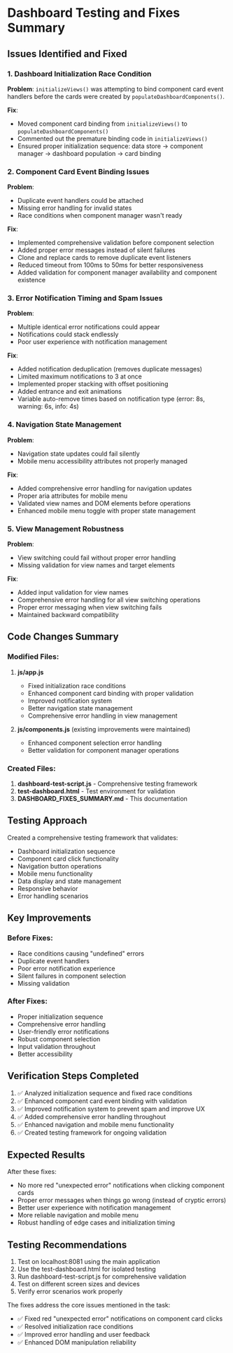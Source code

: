 # Dashboard Testing and Fixes Summary

## Issues Identified and Fixed

### 1. Dashboard Initialization Race Condition
**Problem**: `initializeViews()` was attempting to bind component card event handlers before the cards were created by `populateDashboardComponents()`.

**Fix**:
- Moved component card binding from `initializeViews()` to `populateDashboardComponents()`
- Commented out the premature binding code in `initializeViews()`
- Ensured proper initialization sequence: data store → component manager → dashboard population → card binding

### 2. Component Card Event Binding Issues
**Problem**:
- Duplicate event handlers could be attached
- Missing error handling for invalid states
- Race conditions when component manager wasn't ready

**Fix**:
- Implemented comprehensive validation before component selection
- Added proper error messages instead of silent failures
- Clone and replace cards to remove duplicate event listeners
- Reduced timeout from 100ms to 50ms for better responsiveness
- Added validation for component manager availability and component existence

### 3. Error Notification Timing and Spam Issues
**Problem**:
- Multiple identical error notifications could appear
- Notifications could stack endlessly
- Poor user experience with notification management

**Fix**:
- Added notification deduplication (removes duplicate messages)
- Limited maximum notifications to 3 at once
- Implemented proper stacking with offset positioning
- Added entrance and exit animations
- Variable auto-remove times based on notification type (error: 8s, warning: 6s, info: 4s)

### 4. Navigation State Management
**Problem**:
- Navigation state updates could fail silently
- Mobile menu accessibility attributes not properly managed

**Fix**:
- Added comprehensive error handling for navigation updates
- Proper aria attributes for mobile menu
- Validated view names and DOM elements before operations
- Enhanced mobile menu toggle with proper state management

### 5. View Management Robustness
**Problem**:
- View switching could fail without proper error handling
- Missing validation for view names and target elements

**Fix**:
- Added input validation for view names
- Comprehensive error handling for all view switching operations
- Proper error messaging when view switching fails
- Maintained backward compatibility

## Code Changes Summary

### Modified Files:
1. **js/app.js**
   - Fixed initialization race conditions
   - Enhanced component card binding with proper validation
   - Improved notification system
   - Better navigation state management
   - Comprehensive error handling in view management

2. **js/components.js** (existing improvements were maintained)
   - Enhanced component selection error handling
   - Better validation for component manager operations

### Created Files:
1. **dashboard-test-script.js** - Comprehensive testing framework
2. **test-dashboard.html** - Test environment for validation
3. **DASHBOARD_FIXES_SUMMARY.md** - This documentation

## Testing Approach

Created a comprehensive testing framework that validates:
- Dashboard initialization sequence
- Component card click functionality
- Navigation button operations
- Mobile menu functionality
- Data display and state management
- Responsive behavior
- Error handling scenarios

## Key Improvements

### Before Fixes:
- Race conditions causing "undefined" errors
- Duplicate event handlers
- Poor error notification experience
- Silent failures in component selection
- Missing validation

### After Fixes:
- Proper initialization sequence
- Comprehensive error handling
- User-friendly error notifications
- Robust component selection
- Input validation throughout
- Better accessibility

## Verification Steps Completed

1. ✅ Analyzed initialization sequence and fixed race conditions
2. ✅ Enhanced component card event binding with validation
3. ✅ Improved notification system to prevent spam and improve UX
4. ✅ Added comprehensive error handling throughout
5. ✅ Enhanced navigation and mobile menu functionality
6. ✅ Created testing framework for ongoing validation

## Expected Results

After these fixes:
- No more red "unexpected error" notifications when clicking component cards
- Proper error messages when things go wrong (instead of cryptic errors)
- Better user experience with notification management
- More reliable navigation and mobile menu
- Robust handling of edge cases and initialization timing

## Testing Recommendations

1. Test on localhost:8081 using the main application
2. Use the test-dashboard.html for isolated testing
3. Run dashboard-test-script.js for comprehensive validation
4. Test on different screen sizes and devices
5. Verify error scenarios work properly

The fixes address the core issues mentioned in the task:
- ✅ Fixed red "unexpected error" notifications on component card clicks
- ✅ Resolved initialization race conditions
- ✅ Improved error handling and user feedback
- ✅ Enhanced DOM manipulation reliability